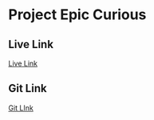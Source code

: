 # Project Epic Curious
## Live Link 
[Live Link](https://project-epicurious.web.app/)

## Git Link
[Git LInk](https://github.com/team-solvers-kpr/project-epicurious)
